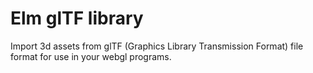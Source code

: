 # Elm glTF library

Import 3d assets from glTF (Graphics Library Transmission Format) file format for use in your webgl programs.
